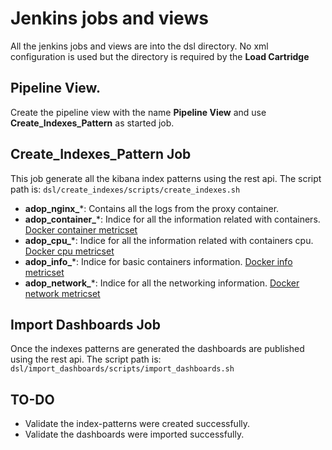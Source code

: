 # Jenkins jobs and views

All the jenkins jobs and views are into the dsl directory. No xml configuration is used but the directory is required by the **Load Cartridge** 

## Pipeline View.
Create the pipeline view with the name **Pipeline View** and use **Create_Indexes_Pattern** as started job.

## Create_Indexes_Pattern Job
This job generate all the kibana index patterns using the rest api. The script path is: ```dsl/create_indexes/scripts/create_indexes.sh```

* **adop_nginx_***: Contains all the logs from the proxy container.
* **adop_container_***: Indice for all the information related with containers. [Docker container metricset](https://www.elastic.co/guide/en/beats/metricbeat/current/metricbeat-metricset-docker-container.html)
* **adop_cpu_***: Indice for all the information related with containers cpu. [Docker cpu metricset](https://www.elastic.co/guide/en/beats/metricbeat/current/metricbeat-metricset-docker-cpu.html)  
* **adop_info_***: Indice for basic containers information. [Docker info metricset](https://www.elastic.co/guide/en/beats/metricbeat/current/metricbeat-metricset-docker-info.html)
* **adop_network_***: Indice for all the networking information. [Docker network metricset](https://www.elastic.co/guide/en/beats/metricbeat/current/metricbeat-metricset-docker-network.html)

## Import Dashboards Job
Once the indexes patterns are generated the dashboards are published using the rest api. The script path is: ```dsl/import_dashboards/scripts/import_dashboards.sh```

## TO-DO

* Validate the index-patterns were created successfully.
* Validate the dashboards were imported successfully.
